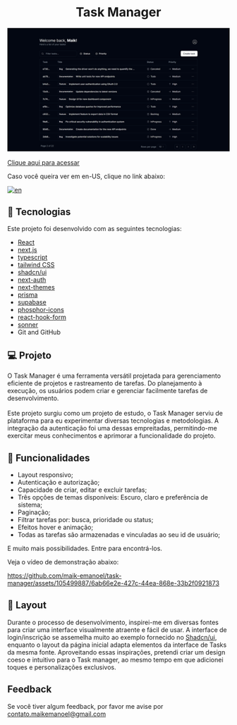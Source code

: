 <h1 align="center"> Task Manager </h1>

![preview](./.github/preview.png)

[Clique aqui para acessar](https://task-manager-maik.vercel.app/)

<p>Caso você queira ver em en-US, clique no link abaixo:</p>

[![en](https://img.shields.io/badge/lang-en-red.svg)](https://github.com/maik-emanoel/task-manager/blob/main/README.md)

## 🚀 Tecnologias

Este projeto foi desenvolvido com as seguintes tecnologias:

- [React](https://react.dev/)
- [next.js](https://nextjs.org/)
- [typescript](https://www.typescriptlang.org/)
- [tailwind CSS](https://tailwindcss.com/)
- [shadcn/ui](https://ui.shadcn.com/)
- [next-auth](https://next-auth.js.org/)
- [next-themes](https://github.com/pacocoursey/next-themes)
- [prisma](https://www.prisma.io/)
- [supabase](https://supabase.com/)
- [phosphor-icons](https://phosphoricons.com/)
- [react-hook-form](https://react-hook-form.com/)
- [sonner](https://sonner.emilkowal.ski/)
- Git and GitHub

## 💻 Projeto

O Task Manager é uma ferramenta versátil projetada para gerenciamento eficiente de projetos e rastreamento de tarefas. Do planejamento à execução, os usuários podem criar e gerenciar facilmente tarefas de desenvolvimento.</br></br>
Este projeto surgiu como um projeto de estudo, o Task Manager serviu de plataforma para eu experimentar diversas tecnologias e metodologias. A integração da autenticação foi uma dessas empreitadas, permitindo-me exercitar meus conhecimentos e aprimorar a funcionalidade do projeto.</br>

## 🔧 Funcionalidades

- Layout responsivo;
- Autenticação e autorização;
- Capacidade de criar, editar e excluir tarefas;
- Três opções de temas disponíveis: Escuro, claro e preferência de sistema;
- Paginação;
- Filtrar tarefas por: busca, prioridade ou status;
- Efeitos hover e animação;
- Todas as tarefas são armazenadas e vinculadas ao seu id de usuário;

E muito mais possibilidades. Entre para encontrá-los.

Veja o vídeo de demonstração abaixo:

https://github.com/maik-emanoel/task-manager/assets/105499887/6ab66e2e-427c-44ea-868e-33b2f0921873

## 🔖 Layout

Durante o processo de desenvolvimento, inspirei-me em diversas fontes para criar uma interface visualmente atraente e fácil de usar. A interface de login/inscrição se assemelha muito ao exemplo fornecido no [Shadcn/ui](https://ui.shadcn.com/), enquanto o layout da página inicial adapta elementos da interface de Tasks da mesma fonte. Aproveitando essas inspirações, pretendi criar um design coeso e intuitivo para o Task manager, ao mesmo tempo em que adicionei toques e personalizações exclusivos.

## Feedback

Se você tiver algum feedback, por favor me avise por contato.maikemanoel@gmail.com
